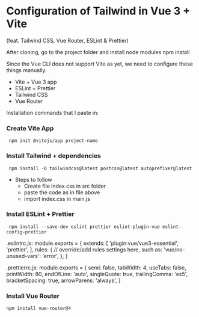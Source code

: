 # Configuration of Tailwind in Vue 3 + Vite

(feat. Tailwind CSS, Vue Router, ESLint & Prettier)

After cloning, go to the project folder and install node modules npm install

Since the Vue CLI does not support Vite as yet, we need to configure these things manually.

- Vite + Vue 3 app
- ESLint + Prettier
- Tailwind CSS
- Vue Router

Installation commands that I paste in:

### Create Vite App

```
 npm init @vitejs/app project-name
```

### Install Tailwind + dependencies

```
 npm install -D tailwindcss@latest postcss@latest autoprefixer@latest

```

- Steps to follow
  - Create file index.css in src folder
  - paste the code as in file above
  - import index.css in main.js

### Install ESLint + Prettier

```
 npm install --save-dev eslint prettier eslint-plugin-vue eslint-config-prettier
```
.eslintrc.js:
module.exports = {
extends: [
'plugin:vue/vue3-essential',
'prettier',
],
rules: {
// override/add rules settings here, such as:
'vue/no-unused-vars': 'error',
},
}

.prettierrc.js:
module.exports = {
semi: false,
tabWidth: 4,
useTabs: false,
printWidth: 80,
endOfLine: 'auto',
singleQuote: true,
trailingComma: 'es5',
bracketSpacing: true,
arrowParens: 'always',
}


### Install Vue Router

```
npm install vue-router@4
```
